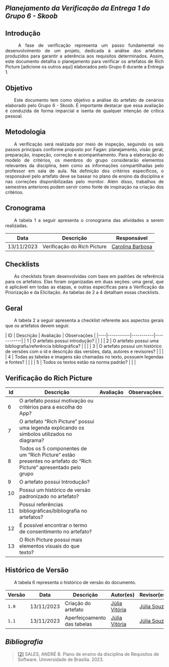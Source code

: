 ## ***Planejamento da Verificação da Entrega 1 do Grupo 6 - Skoob***

## **Introdução**
<p align="justify">
&emsp;&emsp; A fase de verificação representa um passo fundamental no desenvolvimento de um projeto, dedicada à análise dos artefatos produzidos para garantir a aderência aos requisitos determinados. Assim, este documento detalha o planejamento para verificar os artefatos de Rich Picture [adicione os outros aqui] elaborados pelo Grupo 6 durante a Entrega 1.
</p>

## **Objetivo**
<p align="justify">
&emsp;&emsp;Este documento tem como objetivo a análise do artefato de cenários elaborado pelo Grupo 6 - Skoob. É importante destacar que essa avaliação é conduzida de forma imparcial e isenta de qualquer intenção de crítica pessoal. 
</p>

## **Metodologia**
<p align="justify"> 
&emsp;&emsp;A verificação será realizada por meio de inspeção, seguindo os seis passos principais conforme proposto por Fagan: planejamento, visão geral, preparação, inspeção, correção e acompanhamento. Para a elaboração do modelo de critérios, os membros do grupo considerarão elementos relevantes da disciplina, bem como as informações compartilhadas pelo professor em sala de aula. Na definição dos critérios específicos, o responsável pelo artefato deve se basear no plano de ensino da disciplina e nas correções disponibilizadas pelo monitor. Além disso, trabalhos de semestres anteriores podem servir como fonte de inspiração na criação dos critérios.
</p>


## **Cronograma**
<p align="justify"> 
&emsp;&emsp;A tabela 1  a seguir apresenta o cronograma das atividades a serem realizadas.</p>

|Data| Descrição | Responsável |
|----|-----------|-------------|
|13/11/2023| Verificação do Rich Picture |[Carolina Barbosa](https://github.com/CarolinaBarb)|


## **Checklists**
<p align="justify"> 
&emsp;&emsp;As checklists foram desenvolvidas com base em padrões de referência para os artefatos. Elas foram organizadas em duas seções: uma geral, que é aplicável em todas as etapas, e outras específicas para a Verificação da Priorização e da Elicitação. As tabelas de 2 a 4 detalham essas checklists.
</p>

## **Geral**
<p align="justify"> 
&emsp;&emsp;A tabela 2 a seguir apresenta a checklist referente aos aspectos gerais que os artefatos devem seguir.
</p>
| ID | Descrição | Avaliação | Observações |
|----|-----------|-----------|------------|
| 1  | O artefato possui introdução? | | |
| 2  | O artefato possui uma bibliografia/referência bibliográfica? | | |
| 3  | O artefato possui um histórico de versões com o id e descrição das versões, data, autores e revisores? | | |
| 4  | Todas as tabelas e imagens são chamadas no texto, possuem legendas e fontes? | | |
| 5  | Todos os textos estão na norma padrão? | | |



## **Verificação do Rich Picture**
| Id | Descrição |Avaliação | Observações |
|-----------|-----------|------------|---------|
| 6 | O artefato possui motivação ou critérios para a escolha do App? |  |  |
| 7 | O artefato “Rich Picture” possui uma legenda explicando os símbolos utilizados no diagrama? |  |  |
| 8 | Todos os 5 componentes de um “Rich Picture” estão presentes no artefato do “Rich Picture” apresentado pelo grupo |  | |
| 9 | O artefato possui Introdução?| |  |
| 10 | Possui um histórico de versão padronizado no artefato? |  |  |
| 11 | Possui referências bibliográficas/bibliografia no artefatos?|  |  |
| 12 |É possível encontrar o termo de consentimento no artefato? |  |  |
| 13 | O Rich Picture possui mais elementos visuais do que texto? |  |  |



## **Histórico de Versão**
<p align="justify">
&emsp;&emsp;A tabela 6 representa o histórico de versão do documento.
</p>

| Versão | Data | Descrição | Autor(es)| Revisor(es)|
|--------|------|-----------|----------|------------|
|`1.0`   |13/11/2023| Criação do artefato |  [Júlia Vitória](https://github.com/Juhvitoria4) | [Júlia Souza](https://github.com/JuliaSSouza) |
|`1.1` | 13/11/2023 | Aperfeiçoamento das tabelas |[Júlia Vitória](https://github.com/Juhvitoria4)| [Júlia Souza](https://github.com/JuliaSSouza) |

## *Bibliografia*

> <a href="https://aprender3.unb.br/pluginfile.php/2692699/mod_resource/content/34/Plano_de_Ensino%20RE%20022023%20Turma%202.pdf">[2]</a>  SALES, ANDRÉ B. Plano de ensino da disciplina de Requisitos de Software. Universidade de Brasília. 2023.